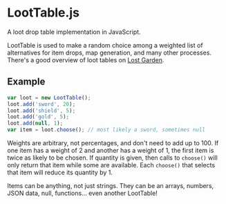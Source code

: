 # LootTable.js

A loot drop table implementation in JavaScript.

LootTable is used to make a random choice among a weighted list of alternatives for item drops,
map generation, and many other processes. There's a good overview of loot tables on
[Lost Garden](http://www.lostgarden.com/2014/12/loot-drop-tables.html).

## Example

```javascript
var loot = new LootTable();
loot.add('sword', 20);
loot.add('shield', 5);
loot.add('gold', 5);
loot.add(null, 1);
var item = loot.choose(); // most likely a sword, sometimes null
```

Weights are arbitrary, not percentages, and don't need to add up to 100.
If one item has a weight of 2 and another has a weight of 1, the first item
is twice as likely to be chosen. If quantity is given, then calls to `choose()`
will only return that item while some are available. Each `choose()` that
selects that item will reduce its quantity by 1.

Items can be anything, not just strings. They can be an arrays, numbers, JSON
data, null, functions... even another LootTable!
